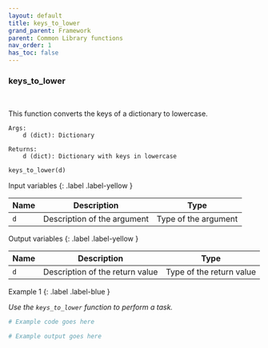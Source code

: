 ```yaml
---
layout: default
title: keys_to_lower
grand_parent: Framework
parent: Common Library functions
nav_order: 1
has_toc: false
---
```


<h3>keys_to_lower</h3>

<br>

<p align = "justify">
    This function converts the keys of a dictionary to lowercase.

    Args:
        d (dict): Dictionary

    Returns:
        d (dict): Dictionary with keys in lowercase
</p>

```python
keys_to_lower(d)
```

Input variables
{: .label .label-yellow }

<table style = "width:100%">
    <thead>
      <tr>
        <th>Name</th>
        <th>Description</th>
        <th>Type</th>
      </tr>
    </thead>
    <tr>
        <td><code>d</code></td>
        <td>Description of the argument</td>
        <td>Type of the argument</td>
    </tr>
</table>

Output variables
{: .label .label-yellow }

<table style = "width:100%">
    <thead>
      <tr>
        <th>Name</th>
        <th>Description</th>
        <th>Type</th>
      </tr>
    </thead>
    <tr>
        <td><code>d</code></td>
        <td>Description of the return value</td>
        <td>Type of the return value</td>
    </tr>
</table>

Example 1
{: .label .label-blue }

<p align = "justify">
    <i>
        Use the <code>keys_to_lower</code> function to perform a task.
    </i>
</p>

```python
# Example code goes here
```

```bash
# Example output goes here
```

